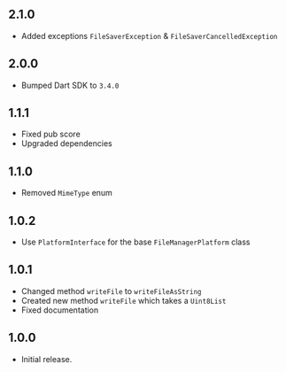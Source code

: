 ## 2.1.0

* Added exceptions `FileSaverException` & `FileSaverCancelledException`

## 2.0.0

* Bumped Dart SDK to `3.4.0`

## 1.1.1

* Fixed pub score
* Upgraded dependencies

## 1.1.0

* Removed `MimeType` enum

## 1.0.2

* Use `PlatformInterface` for the base `FileManagerPlatform` class

## 1.0.1

* Changed method `writeFile` to `writeFileAsString`
* Created new method `writeFile` which takes a `Uint8List`
* Fixed documentation

## 1.0.0

* Initial release.
